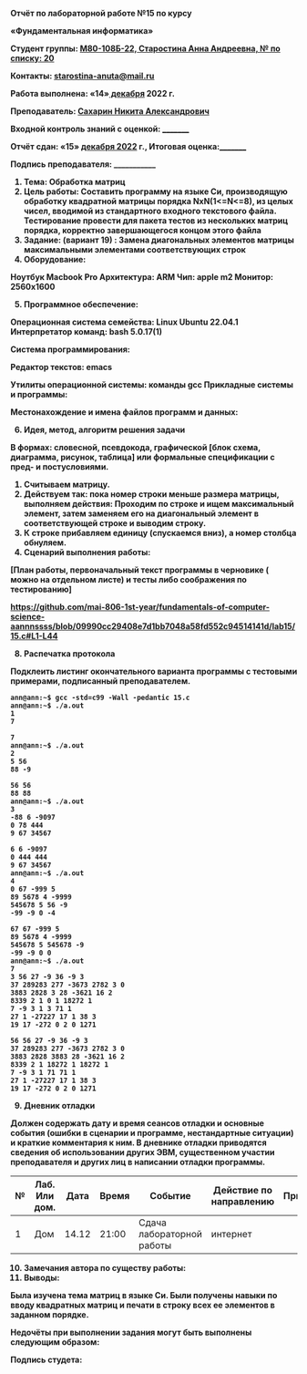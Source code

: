 **Отчёт по лабораторной работе №15 по курсу** 

**«Фундаментальная информатика»** 

<b>Студент группы: <b><ins>М80-108Б-22, Старостина Анна Андреевна, № по списку: 20 </ins>

<b>Контакты: </b><ins><starostina-anuta@mail.ru></ins>

<b>Работа выполнена:</b> «14»<ins> декабря</ins> </ins>2022 г. 

<b>Преподаватель:</b> <ins> Сахарин Никита Александрович </ins>

<b>Входной контроль знаний с оценкой: </b> <ins>\_\_\_\_\_\_\_ </ins>

<b>Отчёт сдан: </b> «15» <ins> декабря 2022</ins> г., <b>Итоговая оценка:</b><ins>\_\_\_\_\_\_\_ </ins>

<b>Подпись преподавателя:   \_\_\_\_\_\_\_\_\_\_\_   </b>


1. **Тема:** Обработка матриц 
1. **Цель  работы:**  Составить  программу  на  языке  Си,  производящую  обработку квадратной  матрицы  порядка  NxN(1<=N<=8),  из  целых  чисел,  вводимой  из стандартного  входного  текстового  файла.  Тестирование  провести  для  пакета тестов из нескольких матриц порядка, корректно завершающегося концом этого файла 
1. **Задание:** (вариант 19) : Замена диагональных элементов матрицы максимальными элементами соответствующих строк 
1. **Оборудование:**  

**Ноутбук Macbook Pro  Архитектура: ARM Чип:** apple m2  **Монитор:** 2560х1600 

5. **Программное обеспечение:**  

Операционная система семейства: Linux Ubuntu 22.04.1 Интерпретатор команд: bash 5.0.17(1) 

Система программирования:  

Редактор текстов: emacs 

Утилиты операционной системы: команды gcc Прикладные системы и программы: 

Местонахождение и имена файлов программ и данных: 

6. **Идея, метод, алгоритм решения задачи** 

В  формах:  словесной,  псевдокода,  графической  [блок  схема,  диаграмма,  рисунок, таблица] или формальные спецификации с пред- и постусловиями. 

1. Считываем матрицу. 
1. Действуем так: пока номер строки меньше размера матрицы, выполняем действия: Проходим  по  строке  и  ищем  максимальный  элемент,  затем  заменяем  его  на диагональный элемент в соответствующей строке и выводим строку.  
1. К строке прибавляем единицу (спускаемся вниз), а номер столбца обнуляем. 
7. **Сценарий выполнения работы:** 

[План работы, первоначальный текст программы в черновике ( можно на отдельном листе) и тесты либо соображения по тестированию] 

https://github.com/mai-806-1st-year/fundamentals-of-computer-science-aannnssss/blob/09990cc29408e7d1bb7048a58fd552c94514141d/lab15/15.c#L1-L44

8. **Распечатка протокола**  

Подклеить  листинг  окончательного  варианта  программы  с  тестовыми  примерами, подписанный преподавателем. 
```
ann@ann:~$ gcc -std=c99 -Wall -pedantic 15.c
ann@ann:~$ ./a.out
1
7

7 
ann@ann:~$ ./a.out
2
5 56
88 -9

56 56 
88 88 
ann@ann:~$ ./a.out
3
-88 6 -9097
0 78 444
9 67 34567

6 6 -9097 
0 444 444 
9 67 34567 
ann@ann:~$ ./a.out
4
0 67 -999 5
89 5678 4 -9999
545678 5 56 -9
-99 -9 0 -4

67 67 -999 5 
89 5678 4 -9999 
545678 5 545678 -9 
-99 -9 0 0 
ann@ann:~$ ./a.out
7
3 56 27 -9 36 -9 3
37 289283 277 -3673 2782 3 0
3883 2828 3 28 -3621 16 2
8339 2 1 0 1 18272 1
7 -9 3 1 3 71 1
27 1 -27227 17 1 38 3
19 17 -272 0 2 0 1271

56 56 27 -9 36 -9 3 
37 289283 277 -3673 2782 3 0 
3883 2828 3883 28 -3621 16 2 
8339 2 1 18272 1 18272 1 
7 -9 3 1 71 71 1 
27 1 -27227 17 1 38 3 
19 17 -272 0 2 0 1271
```

9. **Дневник отладки** 

Должен  содержать  дату  и  время  сеансов  отладки  и  основные  события  (ошибки  в сценарии и программе, нестандартные ситуации) и краткие комментария к ним. В дневнике отладки приводятся сведения об использовании других ЭВМ, существенном участии преподавателя и других лиц в написании отладки программы. 



|**№**|**Лаб. Или дом.**|**Дата**|**Время**|**Событие**|**Действие по направлению**|**Примечание**|
| - | - | - | - | - | - | - |
|1|Дом|14.12|21:00|Сдача лабораторной работы|интернет||


10. **Замечания автора по существу работы:** 
11. **Выводы:** 

Была изучена тема матриц в языке Си. Были получены навыки по вводу квадратных матриц и печати в строку всех ее элементов в заданном порядке.  

Недочёты при выполнении задания могут быть выполнены следующим образом: 

Подпись студета: 
